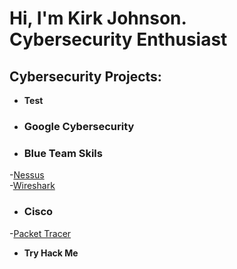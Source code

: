 <h1>Hi, I'm Kirk Johnson. <br/> <a >Cybersecurity Enthusiast</a>

<h2> Cybersecurity Projects:</h2>

- <b>Test</b>

- <h3>Google Cybersecurity</b>

- <h3>Blue Team Skils</b>
-[Nessus](https://github.com/KirkDJohnson/Nesses-Vulnerability-Lab)<br/>
-[Wireshark](https://github.com/KirkDJohnson/Wireshark)

- <h3>Cisco </b>
-[Packet Tracer](https://github.com/KirkDJohnson/Cisco-Cybersecurity)

- <b>Try Hack Me</b>
 




[linkedin]: https://linkedin.com

<!--
**joshmadakor1/joshmadakor1** is a ✨ _special_ ✨ repository because its `README.md` (this file) appears on your GitHub profile.

Here are some ideas to get you started:

- 🔭 I’m currently working on ...
- 🌱 I’m currently learning ...
- 👯 I’m looking to collaborate on ...
- 🤔 I’m looking for help with ...
- 💬 Ask me about ...
- 📫 How to reach me: ...
- 😄 Pronouns: ...
- ⚡ Fun fact: ...
-->
